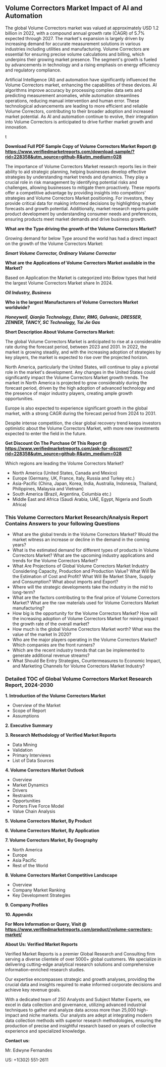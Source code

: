 <h2>Volume Correctors Market Impact of AI and Automation</h2><p>The global Volume Correctors market was valued at approximately USD 1.2 billion in 2022, with a compound annual growth rate (CAGR) of 5.7% expected through 2027. The market's expansion is largely driven by increasing demand for accurate measurement solutions in various industries including utilities and manufacturing. Volume Correctors are essential for ensuring precise volume calculations and billing, which underpins their growing market presence. The segment's growth is fueled by advancements in technology and a rising emphasis on energy efficiency and regulatory compliance.</p><p>Artificial Intelligence (AI) and automation have significantly influenced the Volume Correctors market, enhancing the capabilities of these devices. AI algorithms improve accuracy by processing complex data sets and predicting measurement anomalies, while automation streamlines operations, reducing manual intervention and human error. These technological advancements are leading to more efficient and reliable Volume Correctors, contributing to their broader adoption and increased market potential. As AI and automation continue to evolve, their integration into Volume Correctors is anticipated to drive further market growth and innovation.</p>t</p><p id="" class=""><strong>Download Full PDF Sample Copy of Volume Correctors Market Report @ <a href="https://www.verifiedmarketreports.com/download-sample/?rid=228358&utm_source=github-R&utm_medium=028" target="_blank">https://www.verifiedmarketreports.com/download-sample/?rid=228358&utm_source=github-R&utm_medium=028</a></strong></p><p>The importance of&nbsp;Volume Correctors Market research reports lies in their ability to aid strategic planning, helping businesses develop effective strategies by understanding market trends and dynamics. They play a crucial role in risk management by identifying potential risks and challenges, allowing businesses to mitigate them proactively. These reports offer a competitive advantage by providing insights into competitors' strategies and Volume Correctors Market positioning. For investors, they provide critical data for making informed decisions by highlighting market forecasts and growth potential. Additionally, market research reports guide product development by understanding consumer needs and preferences, ensuring products meet market demands and drive business growth.</p><p><strong>What are the&nbsp;Type driving the growth of the Volume Correctors Market?</strong></p><p id="" class="">Growing demand for below Type around the world has had a direct impact on the growth of the Volume Correctors Market:</p><em><strong>Smart Volume Corrector, Ordinary Volume Corrector</strong></em></p><strong>What are the&nbsp;Applications&nbsp;of Volume Correctors Market available in the Market?</strong></p><p id="" class="">Based on Application the Market is categorized into Below types that held the largest Volume Correctors Market share In 2024.</p><em><strong>Oil Industry, Business</strong></em></p><strong>Who is the largest Manufacturers of Volume Correctors Market worldwide?</strong></p><p><em><strong>Honeywell, Qianjia Technology, Elster, RMG, Galvanic, DRESSER, ZENNER, TANCY, SC Technology, Tai Jie Gas</strong></em></p><p id="" class=""><strong>Short Description About Volume Correctors Market:</strong></p><p>The global Volume Correctors Market is anticipated to rise at a considerable rate during the forecast period, between 2023 and 2031. In 2022, the market is growing steadily, and with the increasing adoption of strategies by key players, the market is expected to rise over the projected horizon.</p><p>North America, particularly the United States, will continue to play a pivotal role in the market's development. Any changes in the United States could significantly impact the Volume Correctors Market growth trends. The market in North America is projected to grow considerably during the forecast period, driven by the high adoption of advanced technology and the presence of major industry players, creating ample growth opportunities.</p><p>Europe is also expected to experience significant growth in the global market, with a strong CAGR during the forecast period from 2024 to 2031.</p><p>Despite intense competition, the clear global recovery trend keeps investors optimistic about the Volume Correctors Market, with more new investments expected to enter the field in the future.</p><p id="" class=""><strong>Get Discount On The Purchase Of This Report @ <a href="https://www.verifiedmarketreports.com/ask-for-discount/?rid=228358&utm_source=github-R&utm_medium=028" target="_blank">https://www.verifiedmarketreports.com/ask-for-discount/?rid=228358&utm_source=github-R&utm_medium=028</a></strong></p>Which regions are leading the Volume Correctors Market?</p><ul><li>North America (United States, Canada and Mexico)</li><li>Europe (Germany, UK, France, Italy, Russia and Turkey etc.)</li><li>Asia-Pacific (China, Japan, Korea, India, Australia, Indonesia, Thailand, Philippines, Malaysia and Vietnam)</li><li>South America (Brazil, Argentina, Columbia etc.)</li><li>Middle East and Africa (Saudi Arabia, UAE, Egypt, Nigeria and South Africa)</li></ul><h3 id="" class="">This Volume Correctors Market Research/Analysis Report Contains Answers to your following Questions</h3><ul><li>What are the global trends in the Volume Correctors Market? Would the market witness an increase or decline in the demand in the coming years?</li><li>What is the estimated demand for different types of products in Volume Correctors Market? What are the upcoming industry applications and trends for the Volume Correctors Market?</li><li>What Are Projections of Global Volume Correctors Market Industry Considering Capacity, Production and Production Value? What Will Be the Estimation of Cost and Profit? What Will Be Market Share, Supply and Consumption? What about imports and Export?</li><li>Where will the strategic developments take the industry in the mid to long-term?</li><li>What are the factors contributing to the final price of Volume Correctors Market? What are the raw materials used for Volume Correctors Market manufacturing?</li><li>How big is the opportunity for the Volume Correctors Market? How will the increasing adoption of Volume Correctors Market for mining impact the growth rate of the overall market?</li><li>How much is the global Volume Correctors Market worth? What was the value of the market In 2020?</li><li>Who are the major players operating in the Volume Correctors Market? Which companies are the front runners?</li><li>Which are the recent industry trends that can be implemented to generate additional revenue streams?</li><li>What Should Be Entry Strategies, Countermeasures to Economic Impact, and Marketing Channels for Volume Correctors Market Industry?</li></ul><h3 id="" class="">Detailed TOC of Global Volume Correctors Market Research Report, 2024-2030</h3><p id="" class=""><strong>1. Introduction of the Volume Correctors Market</strong></p><ul><li>Overview of the Market</li><li>Scope of Report</li><li>Assumptions</li></ul><p id="" class=""><strong>2. Executive Summary</strong></p><p id="" class=""><strong>3. Research Methodology of Verified Market Reports</strong></p><ul><li>Data Mining</li><li>Validation</li><li>Primary Interviews</li><li>List of Data Sources</li></ul><p id="" class=""><strong>4. Volume Correctors Market Outlook</strong></p><ul><li>Overview</li><li>Market Dynamics</li><li>Drivers</li><li>Restraints</li><li>Opportunities</li><li>Porters Five Force Model</li><li>Value Chain Analysis</li></ul><p id="" class=""><strong>5. Volume Correctors Market, By Product</strong></p><p id="" class=""><strong>6. Volume Correctors Market, By Application</strong></p><p id="" class=""><strong>7. Volume Correctors Market, By Geography</strong></p><ul><li>North America</li><li>Europe</li><li>Asia Pacific</li><li>Rest of the World</li></ul><p id="" class=""><strong>8. Volume Correctors Market Competitive Landscape</strong></p><ul><li>Overview</li><li>Company Market Ranking</li><li>Key Development Strategies</li></ul><p id="" class=""><strong>9. Company Profiles</strong></p><p id="" class=""><strong>10. Appendix</strong></p><p id="" class=""><strong>For More Information or Query, Visit @ <a href="https://www.verifiedmarketreports.com/product/volume-correctors-market/" target="_blank">https://www.verifiedmarketreports.com/product/volume-correctors-market/</a></strong></p><p id="" class=""><strong>About Us: Verified Market Reports</strong></p><p id="" class="">Verified Market Reports is a premier Global Research and Consulting firm serving a diverse clientele of over 5000+ global customers. We specialize in delivering cutting-edge analytical research solutions and comprehensive information-enriched research studies.</p><p id="" class="">Our expertise encompasses strategic and growth analyses, providing the crucial data and insights required to make informed corporate decisions and achieve key revenue goals.</p><p id="" class="">With a dedicated team of 250 Analysts and Subject Matter Experts, we excel in data collection and governance, utilizing advanced industrial techniques to gather and analyze data across more than 25,000 high-impact and niche markets. Our analysts are adept at integrating modern data collection methods with superior research methodologies, ensuring the production of precise and insightful research based on years of collective experience and specialized knowledge.</p><p id="" class=""><strong>Contact us:</strong></p><p id="" class="">Mr. Edwyne Fernandes</p><p id="" class="">US: +1(302) 551-2611</p>